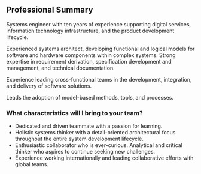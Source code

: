 

## Professional Summary

Systems engineer with ten years of experience supporting digital services, information technology infrastructure, and the product development lifecycle.

Experienced systems architect, developing functional and logical models for software and hardware components within complex systems.
Strong expertise in requirement derivation, specification development and management, and technical documentation.

Experience leading cross-functional teams in the development, integration, and delivery of software solutions.

Leads the adoption of model-based methods, tools, and processes.

### What characteristics will I bring to your team?

- Dedicated and driven teammate with a passion for learning.
- Holistic systems thinker with a detail-oriented architectural focus throughout the entire system development lifecycle.
- Enthusiastic collaborator who is ever-curious. Analytical and critical thinker who aspires to continue seeking new challenges.
- Experience working internationally and leading collaborative efforts with global teams.
